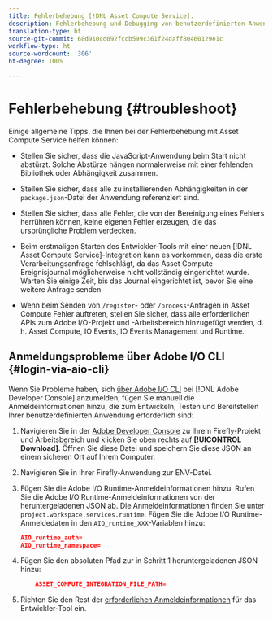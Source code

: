 ```yaml
---
title: Fehlerbehebung [!DNL Asset Compute Service].
description: Fehlerbehebung und Debugging von benutzerdefinierten Anwendungen mit  [!DNL Asset Compute Service].
translation-type: ht
source-git-commit: 68d910cd092fccb599c361f24daff80460129e1c
workflow-type: ht
source-wordcount: '306'
ht-degree: 100%

---
```



# Fehlerbehebung {#troubleshoot}

Einige allgemeine Tipps, die Ihnen bei der Fehlerbehebung mit Asset Compute Service helfen können:

* Stellen Sie sicher, dass die JavaScript-Anwendung beim Start nicht abstürzt. Solche Abstürze hängen normalerweise mit einer fehlenden Bibliothek oder Abhängigkeit zusammen.
* Stellen Sie sicher, dass alle zu installierenden Abhängigkeiten in der `package.json`-Datei der Anwendung referenziert sind.
* Stellen Sie sicher, dass alle Fehler, die von der Bereinigung eines Fehlers herrühren können, keine eigenen Fehler erzeugen, die das ursprüngliche Problem verdecken.

* Beim erstmaligen Starten des Entwickler-Tools mit einer neuen [!DNL Asset Compute Service]-Integration kann es vorkommen, dass die erste Verarbeitungsanfrage fehlschlägt, da das Asset Compute-Ereignisjournal möglicherweise nicht vollständig eingerichtet wurde. Warten Sie einige Zeit, bis das Journal eingerichtet ist, bevor Sie eine weitere Anfrage senden.
* Wenn beim Senden von `/register`- oder `/process`-Anfragen in Asset Compute Fehler auftreten, stellen Sie sicher, dass alle erforderlichen APIs zum Adobe I/O-Projekt und -Arbeitsbereich hinzugefügt werden, d. h. Asset Compute, IO Events, IO Events Management und Runtime.

## Anmeldungsprobleme über Adobe I/O CLI {#login-via-aio-cli}

Wenn Sie Probleme haben, sich [über Adobe I/O CLI](https://github.com/AdobeDocs/project-firefly/blob/master/getting_started/first_app.md#3-signing-in-from-cli) bei [!DNL Adobe Developer Console] anzumelden, fügen Sie manuell die Anmeldeinformationen hinzu, die zum Entwickeln, Testen und Bereitstellen Ihrer benutzerdefinierten Anwendung erforderlich sind:

1. Navigieren Sie in der [Adobe Developer Console](https://console.adobe.io/) zu Ihrem Firefly-Projekt und Arbeitsbereich und klicken Sie oben rechts auf **[!UICONTROL Download]**. Öffnen Sie diese Datei und speichern Sie diese JSON an einem sicheren Ort auf Ihrem Computer.

1. Navigieren Sie in Ihrer Firefly-Anwendung zur ENV-Datei.

1. Fügen Sie die Adobe I/O Runtime-Anmeldeinformationen hinzu. Rufen Sie die Adobe I/O Runtime-Anmeldeinformationen von der heruntergeladenen JSON ab. Die Anmeldeinformationen finden Sie unter `project.workspace.services.runtime`. Fügen Sie die Adobe I/O Runtime-Anmeldedaten in den `AIO_runtime_XXX`-Variablen hinzu:

   ```json
   AIO_runtime_auth=
   AIO_runtime_namespace=
   ```

1. Fügen Sie den absoluten Pfad zur in Schritt 1 heruntergeladenen JSON hinzu:

   ```json
       ASSET_COMPUTE_INTEGRATION_FILE_PATH=
   ```

1. Richten Sie den Rest der [erforderlichen Anmeldeinformationen](develop-custom-application.md) für das Entwickler-Tool ein.

<!-- TBD for later:
Add any best practices for developers in this section:
* Any items to take care of when creating projects.
* Any naming conventions, reserved keywords, etc.?
* Any terms that can become a source of confusion later based on our OOTB naming.

* If required, add limitations for custom applications and spin those off as best practices.
* Do NOT borrow any content from https://git.corp.adobe.com/nui/nui/blob/master/doc/worker_api.md. It is outdated and irrelevant for 3rd party custom applications.
-->
